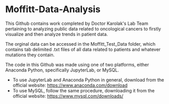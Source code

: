 # Moffitt-Data-Analysis

This Github contains work completed by Doctor Karolak's Lab Team pertaining to analyzing public data related to oncological cancers to firstly visualize and then analyze trends in patient data. 

The orginal data can be accessed in the Moffitt_Test_Data folder, which contains tab delimited .txt files of all data related to patients and whatever mutations they contain.  

The code in this Github was made using one of two platforms, either Anaconda Python, specifically JupyterLab, or MySQL.
  - To use JupyterLab and Anaconda Python in general, download from the official website: https://www.anaconda.com/download
  - To use MySQL, follow the same procedure, downloading it from the official website: https://www.mysql.com/downloads/
